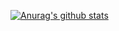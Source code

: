 [![Anurag's github stats](https://github-readme-stats.vercel.app/api?username=yangshun&show_icons=true&title_color=fff&icon_color=79ff97&text_color=9f9f9f&bg_color=151515)](https://github.com/anuraghazra/github-readme-stats)
